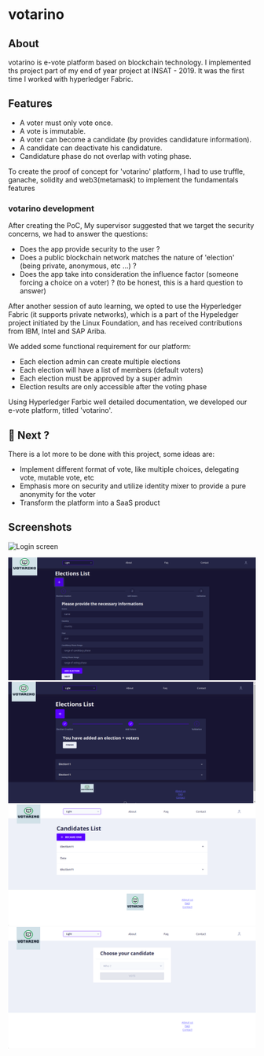 # votarino

### 

## About

votarino is e-vote platform based on blockchain technology. I implemented ths project part of my end of year project at INSAT - 2019. It was the first time I worked with hyperledger Fabric.

## Features


- A voter must only vote once.
- A vote is immutable.
- A voter can become a candidate (by provides candidature information).
- A candidate can deactivate his candidature.
- Candidature phase do not overlap with voting phase.   


To create the proof of concept for 'votarino' platform, I had to use truffle, ganache, solidity and web3(metamask) to implement the fundamentals features



### votarino development

After creating the PoC, My supervisor  suggested that we target the security concerns, we had to answer the questions:
- Does the app provide security to the user ?
- Does a public blockchain network matches the nature of 'election' (being private, anonymous, etc  ...) ?
- Does the app take into consideration the influence factor (someone forcing a choice on a voter) ? (to be honest, this is a hard question to answer)

After another session of auto learning, we opted to use the Hyperledger Fabric (it supports private networks), which is a part of the Hypeledger project initiated by the Linux Foundation, and has received contributions from IBM, Intel and SAP Ariba.

We added some functional requirement for our platform:

- Each election admin can create multiple elections
- Each election will have a list of members (default voters)
- Each election must be approved by a super admin
- Election results are only accessible after the voting phase

Using Hyperledger Farbic well detailed documentation, we developed our e-vote platform, titled 'votarino'.



## :dart: Next ?

There is a lot more to be done with this project, some ideas are:

- Implement different format of vote, like multiple choices, delegating vote, mutable vote, etc
- Emphasis more on security and utilize identity mixer to provide a pure anonymity for the voter
- Transform the platform into a SaaS product
## Screenshots

![Login screen](./screenshots/votarino-login.png)

![Election creqtion](./screenshots/votarino-admin-election.png)
![Adding voters](./screenshots/votarino-admin-end.png)
![Voter check on candidates](./screenshots/votarino-voter.png)
![Voting](./screenshots/votarino-voting.png)

